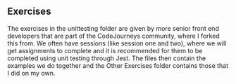 ## Exercises

The exercises in the unittesting folder are given by more senior front end developers that are part of the CodeJourneys community, where I forked this from. We often have sessions (like session one and two), where we will get assignments to complete and it is recommended for them to be completed using unit testing through Jest. The files then contain the examples we do together and the Other Exercises folder contains those that I did on my own.
